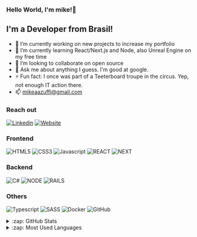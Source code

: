 ### Hello World, I'm mike!👋

## I'm a Developer from Brasil!

- 🔭 I’m currently working on new projects to increase my portfolio
- 🌱 I’m currently learning React/Next.js and Node, also Unreal Engine on my free time
- 👯 I’m looking to collaborate on open source
- 💬 Ask me about anything I guess. I'm good at google.
- ⚡ Fun fact: I once was part of a Teeterboard troupe in the circus. Yep, not enough IT action there.
- 📫 mikeaazuffi@gmail.com

### Reach out

[![Linkedin](https://img.shields.io/badge/-Linkedin-grey?logo=linkedin&logoColor=white&style=flat-square&link=https://www.linkedin.com/in/mikezffi/)](https://www.linkedin.com/in/mikezffi/)
[![Website](https://img.shields.io/badge/-MyWebsite-blue?logo=gmail&logoColor=white&style=flat-square&link=https://www.mikezffi.com)](https://www.mikezffi.com)

### Frontend

![HTML5](https://img.shields.io/badge/-HTML5-orange?logo=html5&logoColor=white&style=square)
![CSS3](https://img.shields.io/badge/-CSS3-blue?logo=css3&logoColor=white&style=square)
![Javascript](https://img.shields.io/badge/-Javascript-yellow?logo=javascript&logoColor=white&style=square)
![REACT](https://img.shields.io/badge/-ReactJS-61DAFB?logo=react&logoColor=white&style=square)
![NEXT](https://img.shields.io/badge/-NextJS-61DAFB?logo=react&logoColor=white&style=square)

### Backend

![C#](https://img.shields.io/badge/-C%23%20-green?logo=c-sharp&logoColor=white&style=square)
![NODE](https://img.shields.io/badge/-Node.js-2343853D?logo=node.js&logoColor=white&style=square)
![RAILS](https://img.shields.io/badge/-Ruby-red?logo=ruby&logoColor=white&style=square)

### Others

![Typescript](https://img.shields.io/badge/-Typescript-%23007ACC?logo=typescript&logoColor=white&style=square)
![SASS](https://img.shields.io/badge/-SASS-pink?logo=sass&logoColor=white&style=square)
![Docker](https://img.shields.io/badge/-Docker-%230db7ed?logo=docker&logoColor=white&style=square)
![GitHub](https://img.shields.io/badge/-Github-black?logo=github&logoColor=white&style=square)


<details>
  <summary>:zap: GitHub Stats</summary>

  <img align="left" alt="Mikes's GitHub Stats" src="https://github-readme-stats.vercel.app/api?username=mikezffi&show_icons=true&hide_border=true" />

</details>

<details>
  <summary>:zap: Most Used Languages</summary>

<img align="left" alt="Mike's GitHub Top Languages" src="https://github-readme-stats.vercel.app/api/top-langs/?username=mikezffi" />
